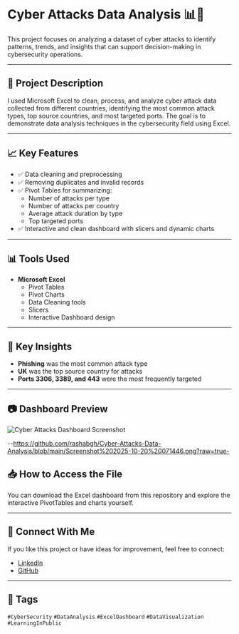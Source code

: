 # Cyber Attacks Data Analysis 📊🔐

This project focuses on analyzing a dataset of cyber attacks to identify patterns, trends, and insights that can support decision-making in cybersecurity operations.

---

## 📌 Project Description

I used Microsoft Excel to clean, process, and analyze cyber attack data collected from different countries, identifying the most common attack types, top source countries, and most targeted ports. The goal is to demonstrate data analysis techniques in the cybersecurity field using Excel.

---

## 📈 Key Features

- ✅ Data cleaning and preprocessing  
- ✅ Removing duplicates and invalid records  
- ✅ Pivot Tables for summarizing:
  - Number of attacks per type
  - Number of attacks per country
  - Average attack duration by type
  - Top targeted ports
- ✅ Interactive and clean dashboard with slicers and dynamic charts  

---

## 📊 Tools Used

- **Microsoft Excel**
  - Pivot Tables
  - Pivot Charts
  - Data Cleaning tools
  - Slicers
  - Interactive Dashboard design

---

## 📌 Key Insights

- **Phishing** was the most common attack type  
- **UK** was the top source country for attacks  
- **Ports 3306, 3389, and 443** were the most frequently targeted  

---

## 📷 Dashboard Preview

![Cyber Attacks Dashboard Screenshot](screenshot.png)

--https://github.com/rashabgh/Cyber-Attacks-Data-Analysis/blob/main/Screenshot%202025-10-20%20071446.png?raw=true-

## 📥 How to Access the File

You can download the Excel dashboard from this repository and explore the interactive PivotTables and charts yourself.

---

## 🔗 Connect With Me

If you like this project or have ideas for improvement, feel free to connect:

- [LinkedIn](https://www.linkedin.com/in/your-linkedin)
- [GitHub](https://github.com/your-github)

---

## 📌 Tags

`#CyberSecurity` `#DataAnalysis` `#ExcelDashboard` `#DataVisualization` `#LearningInPublic`


